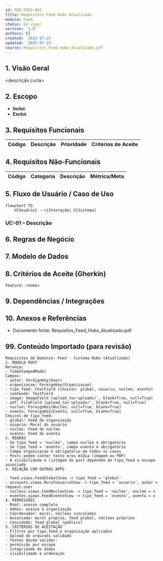 ```yaml
---
id: REQ-FEED-001
title: Requisitos Feed Hubx Atualizado
module: Feed
status: Em vigor
version: '1.0'
authors: []
created: '2025-07-25'
updated: '2025-07-25'
source: Requisitos_Feed_Hubx_Atualizado.pdf
---
```


## 1. Visão Geral

<descrição curta>

## 2. Escopo
- **Inclui**:
- **Exclui**:

## 3. Requisitos Funcionais
| Código | Descrição | Prioridade | Critérios de Aceite |
|--------|-----------|-----------|---------------------|

## 4. Requisitos Não-Funcionais
| Código | Categoria | Descrição | Métrica/Meta |
|--------|-----------|-----------|--------------|

## 5. Fluxo de Usuário / Caso de Uso
```mermaid
flowchart TD
    U[Usuário] -->|Interação| S[Sistema]
```

### UC-01 – Descrição

## 6. Regras de Negócio

## 7. Modelo de Dados

## 8. Critérios de Aceite (Gherkin)
```gherkin
Feature: <nome>
```

## 9. Dependências / Integrações

## 10. Anexos e Referências
- Documento fonte: Requisitos_Feed_Hubx_Atualizado.pdf

## 99. Conteúdo Importado (para revisão)

```
Requisitos do Domínio: Feed - Sistema Hubx (Atualizado)
1. MODELO POST
Herança:
- TimeStampedModel
Campos:
- autor: ForeignKey(User)
- organizacao: ForeignKey(Organizacao)
- tipo_feed: CharField (choices: global, usuario, nucleo, evento)
- conteudo: TextField
- image: ImageField (upload_to='uploads/', blank=True, null=True)
- pdf: FileField (upload_to='uploads/', blank=True, null=True)
- nucleo: ForeignKey(Nucleo, null=True, blank=True)
- evento: ForeignKey(Evento, null=True, blank=True)
Choices de tipo_feed:
- global: Feed da organização
- usuario: Mural do usuário
- nucleo: Feed do núcleo
- evento: Feed do evento
2. REGRAS
- Se tipo_feed = 'nucleo', campo nucleo é obrigatório
- Se tipo_feed = 'evento', campo evento é obrigatório
- Campo organizacao é obrigatório em todos os casos
- Posts podem conter texto e/ou mídia (imagem ou PDF)
- A visibilidade e listagem do post dependem de tipo_feed e escopo associado
3. RELAÇÃO COM OUTROS APPS

- feed.views.FeedGlobalView -> tipo_feed = 'global'
- accounts.views.MuralUsuarioView -> tipo_feed = 'usuario', autor = request.user
- nucleos.views.FeedNucleoView -> tipo_feed = 'nucleo', nucleo = x
- eventos.views.FeedEventoView -> tipo_feed = 'evento', evento = x
4. PERMISSÕES
- Root: acesso completo
- Admin: acesso à organização
- Coordenador: mural, núcleos vinculados
- Associado: mural próprio, feed global, núcleos próprios
- Convidado: feed global (público)
5. CRITÉRIOS DE ACEITAÇÃO
- Filtros por tipo_feed e organização aplicados
- Upload de arquivos validado
- Testes devem validar:
- permissão por escopo
- integridade de dados
- visibilidade e ordenação
```
